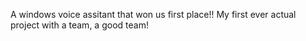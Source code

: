 A windows voice assitant that won us first place!! 
My first ever actual project with a team, a good team! 
